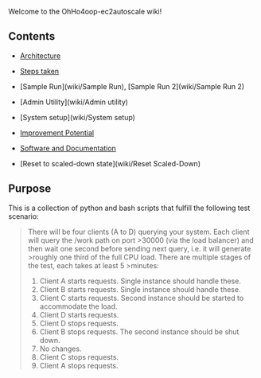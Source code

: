 Welcome to the OhHo4oop-ec2autoscale wiki!

Contents
--------
* [Architecture](wiki/Architecture)
* [Steps taken](wiki/Overview)
* [Sample Run](wiki/Sample Run), [Sample Run 2](wiki/Sample Run 2)
* [Admin Utility](wiki/Admin utility)
* [System setup](wiki/System setup)
* [Improvement Potential](wiki/Potential)
* [Software and Documentation](wiki/References)

* [Reset to scaled-down state](wiki/Reset Scaled-Down)

Purpose
-------
This is a collection of python and bash scripts that fulfill the following test scenario:
 
>There will be four clients (A to D) querying your system. Each client will query the /work path on port >30000 (via the load balancer) and then wait one second before sending next query, i.e. it will generate >roughly one third of the full CPU load. There are multiple stages of the test, each takes at least 5 >minutes:
>
>1.   Client A starts requests. Single instance should handle these.
>2.  Client B starts requests. Single instance should handle these.
>3.  Client C starts requests. Second instance should be started to accommodate the load.
>4.  Client D starts requests.
>5.  Client D stops requests.
>6.  Client B stops requests. The second instance should be shut down.
>7.  No changes.
>8.  Client C stops requests.
>9.  Client A stops requests.

